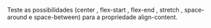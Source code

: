 Teste as possibilidades (center , flex-start , flex-end , stretch , space-around e space-between) para a propriedade align-content.